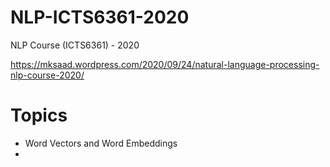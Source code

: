 # NLP-ICTS6361-2020
 NLP Course (ICTS6361) - 2020 
 
 https://mksaad.wordpress.com/2020/09/24/natural-language-processing-nlp-course-2020/
# Topics 

* Word Vectors and Word Embeddings 
* 